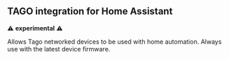 ## TAGO integration for Home Assistant

:warning: **experimental** :warning:

Allows Tago networked devices to be used with home automation. Always use with the latest device firmware.